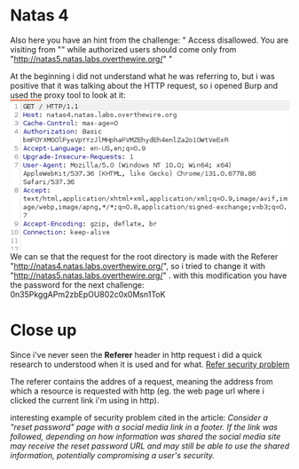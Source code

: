 # Natas 4
Also here you have an hint from the challenge: 
" Access disallowed. You are visiting from "" while authorized users should come only from "http://natas5.natas.labs.overthewire.org/" "

At the beginning i did not understand what he was referring to, but i was positive that it was talking about the HTTP request, so i opened Burp and used the proxy tool to look at it:
![Screenshot](./imgs/natas4_image.png)
We can se that the request for the root directory is made with the Referer "http://natas4.natas.labs.overthewire.org/", so i tried to change it with "http://natas5.natas.labs.overthewire.org/" .
with this modification you have the password for the next challenge:
0n35PkggAPm2zbEpOU802c0x0Msn1ToK

# Close up
Since i've never seen the **Referer** header in http request i did a quick research to understood when it is used and for what.
[Refer security problem](https://developer.mozilla.org/en-US/docs/Web/Security/Referer_header:_privacy_and_security_concerns) 

The referer contains the addres of a request, meaning the address from which a resource is requested with http (eg. the web page url where i clicked the current link i'm using in http).

interesting example of security problem cited in the article:
*Consider a "reset password" page with a social media link in a footer. If the link was followed, depending on how information was shared the social media site may receive the reset password URL and may still be able to use the shared information, potentially compromising a user's security.*

